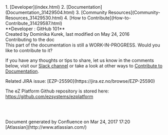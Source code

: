 <div id="page">
<div id="main" class="aui-page-panel">
<div id="main-header">
<div id="breadcrumb-section">
1.  [Developer](index.html)
2.  [Documentation](Documentation_31429504.html)
3.  [Community Resources](Community-Resources_31429530.html)
4.  [How to Contribute](How-to-Contribute_31429587.html)

</div>
**Developer : GitHub 101**

</div>
<div id="content" class="view">
<div class="page-metadata">
Created by Dominika Kurek, last modified on May 24, 2016

</div>
<div id="main-content" class="wiki-content group">
<div class="contentLayout2">
<div class="columnLayout two-right-sidebar"
data-layout="two-right-sidebar">
<div class="cell normal" data-type="normal">
<div class="innerCell">
<div
class="confluence-information-macro confluence-information-macro-tip">
Contributing to the doc

<div class="confluence-information-macro-body">
This part of the documentation is still a WORK-IN-PROGRESS. Would you
like to contribute to it?

If you have any thoughts or tips to share, let us know in the comments
below, visit our [Slack
channel](http://ez-community-on-slack.herokuapp.com/) or take a look at
other ways to [Contribute to
Documentation](https://doc.ez.no/display/DEVELOPER/Contribute+to+Documentation).

</div>
</div>
Related JIRA issue: [EZP-25590](https://jira.ez.no/browse/EZP-25590)

The eZ Platform Github repository is stored here:
<https://github.com/ezsystems/ezplatform>

 

</div>
</div>
<div class="cell aside" data-type="aside">
<div class="innerCell">
 

</div>
</div>
</div>
</div>
</div>
</div>
</div>
<div id="footer" role="contentinfo">
<div class="section footer-body">
Document generated by Confluence on Mar 24, 2017 17:20

<div id="footer-logo">
[Atlassian](http://www.atlassian.com/)

</div>
</div>
</div>
</div>

